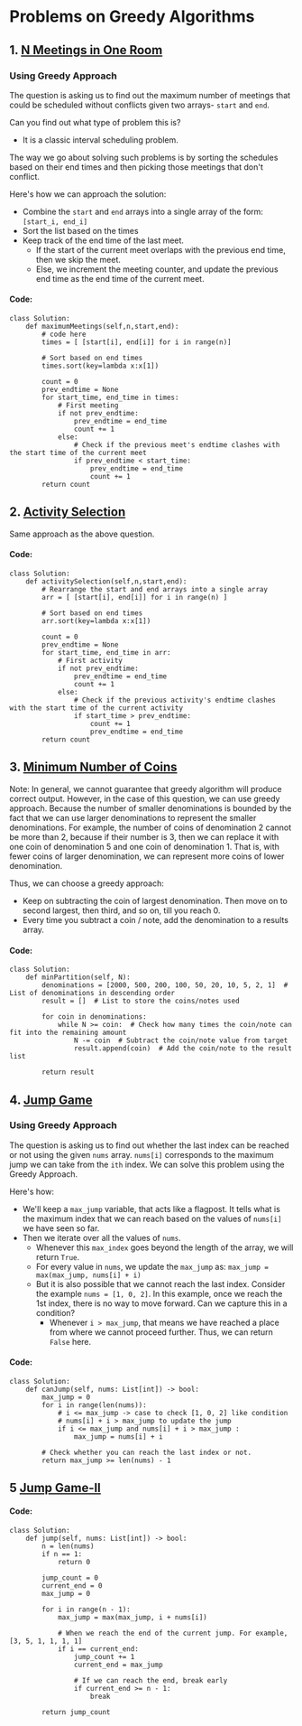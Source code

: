 # Problems on Greedy Algorithms

## 1. [N Meetings in One Room](https://www.geeksforgeeks.org/problems/n-meetings-in-one-room-1587115620/1)

### Using Greedy Approach
The question is asking us to find out the maximum number of meetings that could be scheduled without conflicts given two arrays- ```start``` and ```end```. 

Can you find out what type of problem this is?
- It is a classic interval scheduling problem. 

The way we go about solving such problems is by sorting the schedules based on their end times and then picking those meetings that don't conflict. 

Here's how we can approach the solution:
- Combine the ```start``` and ```end``` arrays into a single array of the form: ```[start_i, end_i]```
- Sort the list based on the times
- Keep track of the end time of the last meet.
    - If the start of the current meet overlaps with the previous end time, then we skip the meet. 
    - Else, we increment the meeting counter, and update the previous end time as the end time of the current meet. 

#### Code:
```
class Solution:
    def maximumMeetings(self,n,start,end):
        # code here
        times = [ [start[i], end[i]] for i in range(n)]
        
        # Sort based on end times
        times.sort(key=lambda x:x[1])
        
        count = 0
        prev_endtime = None
        for start_time, end_time in times:
            # First meeting
            if not prev_endtime:
                prev_endtime = end_time
                count += 1
            else:
                # Check if the previous meet's endtime clashes with the start time of the current meet
                if prev_endtime < start_time:
                    prev_endtime = end_time
                    count += 1
        return count    
```

## 2. [Activity Selection](https://www.geeksforgeeks.org/problems/activity-selection-1587115620/1)

Same approach as the above question. 

#### Code:
```
class Solution:
    def activitySelection(self,n,start,end):
        # Rearrange the start and end arrays into a single array
        arr = [ [start[i], end[i]] for i in range(n) ]

        # Sort based on end times
        arr.sort(key=lambda x:x[1])

        count = 0
        prev_endtime = None
        for start_time, end_time in arr:
            # First activity
            if not prev_endtime:
                prev_endtime = end_time
                count += 1
            else:
                # Check if the previous activity's endtime clashes with the start time of the current activity
                if start_time > prev_endtime:
                    count += 1
                    prev_endtime = end_time
        return count
```

## 3. [Minimum Number of Coins](https://www.geeksforgeeks.org/problems/-minimum-number-of-coins4426/1)

Note: In general, we cannot guarantee that greedy algorithm will produce correct output. However, in the case of this question, we can use greedy approach. Because the number of smaller denominations is bounded by the fact that we can use larger denominations to represent the smaller denominations. For example, the number of coins of denomination 2 cannot be more than 2, because if their number is 3, then we can replace it with one coin of denomination 5 and one coin of denomination 1. That is, with fewer coins of larger denomination, we can represent more coins of lower denomination. 

Thus, we can choose a greedy approach:
- Keep on subtracting the coin of largest denomination. Then move on to second largest, then third, and so on, till you reach 0. 
- Every time you subtract a coin / note, add the denomination to a results array.
#### Code:
```
class Solution:
    def minPartition(self, N):
        denominations = [2000, 500, 200, 100, 50, 20, 10, 5, 2, 1]  # List of denominations in descending order
        result = []  # List to store the coins/notes used
        
        for coin in denominations:
            while N >= coin:  # Check how many times the coin/note can fit into the remaining amount
                N -= coin  # Subtract the coin/note value from target
                result.append(coin)  # Add the coin/note to the result list
        
        return result
```


## 4. [Jump Game](https://leetcode.com/problems/jump-game/description/)

### Using Greedy Approach

The question is asking us to find out whether the last index can be reached or not using the given ```nums``` array. ```nums[i]``` corresponds to the maximum jump we can take from the ```ith``` index. We can solve this problem using the Greedy Approach. 

Here's how:
- We'll keep a ```max_jump``` variable, that acts like a flagpost. It tells what is the maximum index that we can reach based on the values of ```nums[i]``` we have seen so far. 
- Then we iterate over all the values of ```nums```.
    - Whenever this ```max_index``` goes beyond the length of the array, we will return ```True```. 
    - For every value in ```nums```, we update the ```max_jump``` as: ```max_jump = max(max_jump, nums[i] + i)```
    - But it is also possible that we cannot reach the last index. Consider the example ```nums = [1, 0, 2]```. In this example, once we reach the 1st index, there is no way to move forward. Can we capture this in a condition?
        - Whenever ```i > max_jump```, that means we have reached a place from where we cannot proceed further. Thus, we can return ```False``` here. 

#### Code:
```
class Solution:
    def canJump(self, nums: List[int]) -> bool:
        max_jump = 0
        for i in range(len(nums)):
            # i <= max_jump -> case to check [1, 0, 2] like condition
            # nums[i] + i > max_jump to update the jump
            if i <= max_jump and nums[i] + i > max_jump :
                max_jump = nums[i] + i
        
        # Check whether you can reach the last index or not.
        return max_jump >= len(nums) - 1
```


## 5 [Jump Game-II](https://leetcode.com/problems/jump-game-ii/)


#### Code:
```
class Solution:
    def jump(self, nums: List[int]) -> bool:
        n = len(nums)
        if n == 1:
            return 0
        
        jump_count = 0
        current_end = 0
        max_jump = 0
        
        for i in range(n - 1):
            max_jump = max(max_jump, i + nums[i])

            # When we reach the end of the current jump. For example, [3, 5, 1, 1, 1, 1]
            if i == current_end:
                jump_count += 1
                current_end = max_jump
                
                # If we can reach the end, break early
                if current_end >= n - 1:
                    break
        
        return jump_count
```